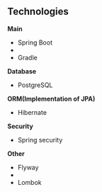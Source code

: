 ## Technologies

**Main**
*   Spring Boot
*
*   Gradle

**Database**
*   PostgreSQL

**ORM(Implementation of JPA)**
*   Hibernate

**Security**
*   Spring security


**Other**
*   Flyway
*
*   Lombok
